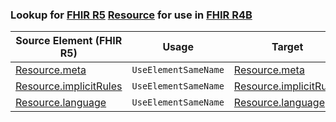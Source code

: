 ### Lookup for [FHIR R5](https://hl7.org/fhir/R5/) [Resource](https://hl7.org/fhir/R5/Resource.html) for use in [FHIR R4B](https://hl7.org/fhir/R4B/)

| Source Element (FHIR R5) | Usage | Target |
| -------------- | ----- | ------ |
| [Resource.meta](https://hl7.org/fhir/R5/Resource.html#resource) | `UseElementSameName` | [Resource.meta](https://hl7.org/fhir/R4B/Resource.html#resource) |
| [Resource.implicitRules](https://hl7.org/fhir/R5/Resource.html#resource) | `UseElementSameName` | [Resource.implicitRules](https://hl7.org/fhir/R4B/Resource.html#resource) |
| [Resource.language](https://hl7.org/fhir/R5/Resource.html#resource) | `UseElementSameName` | [Resource.language](https://hl7.org/fhir/R4B/Resource.html#resource) |
